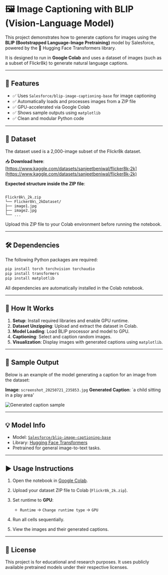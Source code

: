# 🖼️ Image Captioning with BLIP (Vision-Language Model)

This project demonstrates how to generate captions for images using the **BLIP (Bootstrapped Language-Image Pretraining)** model by Salesforce, powered by the 🤗 Hugging Face Transformers library.

It is designed to run in **Google Colab** and uses a dataset of images (such as a subset of Flickr8k) to generate natural language captions.

---

## 📌 Features

- ✅ Uses `Salesforce/blip-image-captioning-base` for image captioning  
- ✅ Automatically loads and processes images from a ZIP file  
- ✅ GPU-accelerated via Google Colab  
- ✅ Shows sample outputs using `matplotlib`  
- ✅ Clean and modular Python code  

---

## 📁 Dataset

The dataset used is a 2,000-image subset of the Flickr8k dataset.

📥 **Download here**:  
[https://www.kaggle.com/datasets/sanjeetbeniwal/flicker8k-2k](https://www.kaggle.com/datasets/sanjeetbeniwal/flicker8k-2k)

**Expected structure inside the ZIP file**:

```

Flickr8k\_2k.zip
└── Flicker8k\_2kDataset/
├── image1.jpg
├── image2.jpg
└── ...

````

Upload this ZIP file to your Colab environment before running the notebook.

---

## 🛠️ Dependencies

The following Python packages are required:

```bash
pip install torch torchvision torchaudio
pip install transformers
pip install matplotlib
````

All dependencies are automatically installed in the Colab notebook.

---

## 🚀 How It Works

1. **Setup**: Install required libraries and enable GPU runtime.
2. **Dataset Unzipping**: Upload and extract the dataset in Colab.
3. **Model Loading**: Load BLIP processor and model to GPU.
4. **Captioning**: Select and caption random images.
5. **Visualization**: Display images with generated captions using `matplotlib`.

---

## 📸 Sample Output

Below is an example of the model generating a caption for an image from the dataset:

**Image**: `screenshot_20250721_235853.jpg`
**Generated Caption**: `a child sitting in a play area'

![Generated caption sample](screenshot_20250721_235853.jpg)

---

## 💡 Model Info

* Model: [`Salesforce/blip-image-captioning-base`](https://huggingface.co/Salesforce/blip-image-captioning-base)
* Library: [Hugging Face Transformers](https://huggingface.co/docs/transformers/index)
* Pretrained for general image-to-text tasks.

---

## ▶️ Usage Instructions

1. Open the notebook in [Google Colab](https://colab.research.google.com/).
2. Upload your dataset ZIP file to Colab (`Flickr8k_2k.zip`).
3. Set runtime to **GPU**:

   * `Runtime` → `Change runtime type` → `GPU`
4. Run all cells sequentially.
5. View the images and their generated captions.

---

## 📄 License

This project is for educational and research purposes. It uses publicly available pretrained models under their respective licenses.


